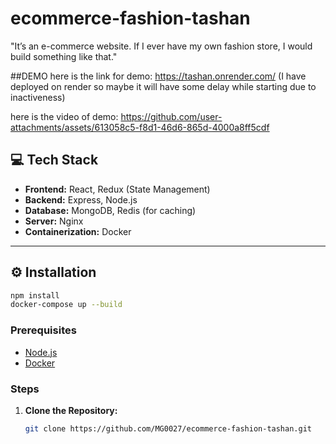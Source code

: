 # ecommerce-fashion-tashan
"It’s an e-commerce website. If I ever have my own fashion store, I would build something like that."

##DEMO
here is the link for demo: https://tashan.onrender.com/
(I have deployed on render so maybe it will have some delay while starting due to inactiveness)

here is the video of demo:
https://github.com/user-attachments/assets/613058c5-f8d1-46d6-865d-4000a8ff5cdf

## 💻 Tech Stack

- **Frontend:** React, Redux (State Management)
- **Backend:** Express, Node.js
- **Database:** MongoDB, Redis (for caching)
- **Server:** Nginx
- **Containerization:** Docker

---

## ⚙️ Installation
```bash
npm install
docker-compose up --build
```
### Prerequisites

- [Node.js](https://nodejs.org/en/)
- [Docker](https://www.docker.com/)

### Steps

1. **Clone the Repository:**
   ```bash
   git clone https://github.com/MG0027/ecommerce-fashion-tashan.git
   


